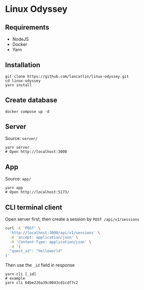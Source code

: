 # Linux Odyssey

## Requirements

- NodeJS
- Docker
- Yarn

## Installation

```
git clone https://github.com/lancatlin/linux-odyssey.git
cd linux-odyssey
yarn install
```

## Create database

```
docker compose up -d
```

## Server

Source: `server/`

```
yarn server
# Open http://localhost:3000
```

## App

Source: `app/`

```
yarn app
# Open http://localhost:5173/
```

## CLI terminal client

Open server first, then create a session by `POST /api/v1/sessions`

```bash
curl -X 'POST' \
  'http://localhost:3000/api/v1/sessions' \
  -H 'accept: application/json' \
  -H 'Content-Type: application/json' \
  -d '{
  "quest_id": "helloworld"
}'
```

Then use the `_id` field in response

```
yarn cli [_id]
# example
yarn cli 64be226a39c0043cd1cdf7c2
```
